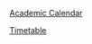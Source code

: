 [Academic Calendar ](https://drive.google.com/file/d/1L1MnZ_s_xSNZ0dy1yud9V-1roamCGQpe/view?usp=sharing)



[Timetable ](https://drive.google.com/file/d/1BnCgVFOm7grAQdW7trtCcZc7FocFrErb/view?usp=drive_link)

